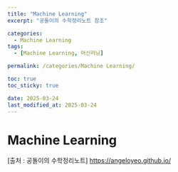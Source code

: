 ```yaml
---
title: "Machine Learning"
excerpt: "공돌이의 수학정리노트 참조"

categories:
  - Machine Learning
tags:
  - [Machine Learning, 머신러닝]

permalink: /categories/Machine Learning/

toc: true
toc_sticky: true

date: 2025-03-24
last_modified_at: 2025-03-24
---
```


# Machine Learning
[출처 : 공돌이의 수학정리노트]
<https://angeloyeo.github.io/>
